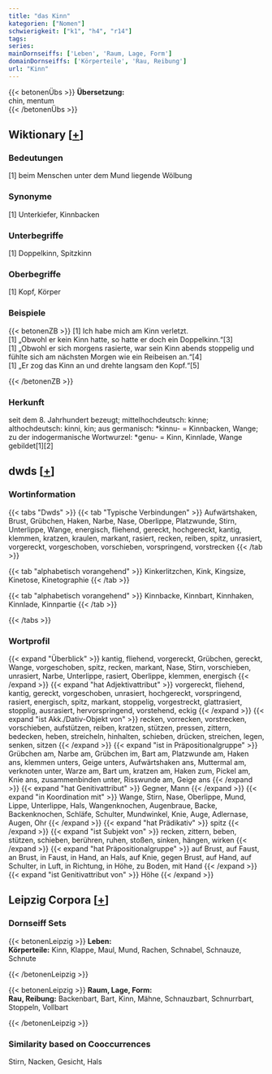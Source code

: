 ```yaml
---
title: "das Kinn"
kategorien: ["Nomen"]
schwierigkeit: ["k1", "h4", "r14"]
tags:
series:
mainDornseiffs: ['Leben', 'Raum, Lage, Form']
domainDornseiffs: ['Körperteile', 'Rau, Reibung']
url: "Kinn"
---
```


{{< betonenÜbs >}}
**Übersetzung:**  
chin, mentum  
{{< /betonenÜbs >}}

## Wiktionary [[+](https://de.wiktionary.org/wiki/Kinn)]

### Bedeutungen
[1] beim Menschen unter dem Mund liegende Wölbung  

### Synonyme
[1] Unterkiefer, Kinnbacken  

### Unterbegriffe
[1] Doppelkinn, Spitzkinn  

### Oberbegriffe
[1] Kopf, Körper  

### Beispiele
{{< betonenZB >}}
[1] Ich habe mich am Kinn verletzt.  
[1] „Obwohl er kein Kinn hatte, so hatte er doch ein Doppelkinn.“[3]  
[1] „Obwohl er sich morgens rasierte, war sein Kinn abends stoppelig und fühlte sich am nächsten Morgen wie ein Reibeisen an.“[4]  
[1] „Er zog das Kinn an und drehte langsam den Kopf.“[5]  

{{< /betonenZB >}}
### Herkunft
seit dem 8. Jahrhundert bezeugt; mittelhochdeutsch: kinne; althochdeutsch: kinni, kin; aus germanisch: *kinnu- = Kinnbacken, Wange; zu der indogermanische Wortwurzel: *genu- = Kinn, Kinnlade, Wange gebildet[1][2]  



## dwds [[+](https://www.dwds.de/wb/Kinn)]

### Wortinformation
{{< tabs "Dwds" >}}
{{< tab "Typische Verbindungen" >}}
Aufwärtshaken, Brust, Grübchen, Haken, Narbe, Nase, Oberlippe, Platzwunde, Stirn, Unterlippe, Wange, energisch, fliehend, gereckt, hochgereckt, kantig, klemmen, kratzen, kraulen, markant, rasiert, recken, reiben, spitz, unrasiert, vorgereckt, vorgeschoben, vorschieben, vorspringend, vorstrecken
{{< /tab >}}

{{< tab "alphabetisch vorangehend" >}}
Kinkerlitzchen, Kink, Kingsize, Kinetose, Kinetographie
{{< /tab >}}

{{< tab "alphabetisch vorangehend" >}}
Kinnbacke, Kinnbart, Kinnhaken, Kinnlade, Kinnpartie
{{< /tab >}}

{{< /tabs >}}

### Wortprofil
{{< expand "Überblick" >}} kantig, fliehend, vorgereckt, Grübchen, gereckt, Wange, vorgeschoben, spitz, recken, markant, Nase, Stirn, vorschieben, unrasiert, Narbe, Unterlippe, rasiert, Oberlippe, klemmen, energisch {{< /expand >}}
{{< expand "hat Adjektivattribut" >}} vorgereckt, fliehend, kantig, gereckt, vorgeschoben, unrasiert, hochgereckt, vorspringend, rasiert, energisch, spitz, markant, stoppelig, vorgestreckt, glattrasiert, stopplig, ausrasiert, hervorspringend, vorstehend, eckig {{< /expand >}}
{{< expand "ist Akk./Dativ-Objekt von" >}} recken, vorrecken, vorstrecken, vorschieben, aufstützen, reiben, kratzen, stützen, pressen, zittern, bedecken, heben, streicheln, hinhalten, schieben, drücken, streichen, legen, senken, sitzen {{< /expand >}}
{{< expand "ist in Präpositionalgruppe" >}} Grübchen am, Narbe am, Grübchen im, Bart am, Platzwunde am, Haken ans, klemmen unters, Geige unters, Aufwärtshaken ans, Muttermal am, verknoten unter, Warze am, Bart um, kratzen am, Haken zum, Pickel am, Knie ans, zusammenbinden unter, Risswunde am, Geige ans {{< /expand >}}
{{< expand "hat Genitivattribut" >}} Gegner, Mann {{< /expand >}}
{{< expand "in Koordination mit" >}} Wange, Stirn, Nase, Oberlippe, Mund, Lippe, Unterlippe, Hals, Wangenknochen, Augenbraue, Backe, Backenknochen, Schläfe, Schulter, Mundwinkel, Knie, Auge, Adlernase, Augen, Ohr {{< /expand >}}
{{< expand "hat Prädikativ" >}} spitz {{< /expand >}}
{{< expand "ist Subjekt von" >}} recken, zittern, beben, stützen, schieben, berühren, ruhen, stoßen, sinken, hängen, wirken {{< /expand >}}
{{< expand "hat Präpositionalgruppe" >}} auf Brust, auf Faust, an Brust, in Faust, in Hand, an Hals, auf Knie, gegen Brust, auf Hand, auf Schulter, in Luft, in Richtung, in Höhe, zu Boden, mit Hand {{< /expand >}}
{{< expand "ist Genitivattribut von" >}} Höhe {{< /expand >}}

## Leipzig Corpora [[+](https://corpora.uni-leipzig.de/en/res?word=Kinn&corpusId=deu_newscrawl-public_2018)]

### Dornseiff Sets
{{< betonenLeipzig >}}
**Leben:**  
**Körperteile:** Kinn, Klappe, Maul, Mund, Rachen, Schnabel, Schnauze, Schnute  

{{< /betonenLeipzig >}}


{{< betonenLeipzig >}}
**Raum, Lage, Form:**  
**Rau, Reibung:** Backenbart, Bart, Kinn, Mähne, Schnauzbart, Schnurrbart, Stoppeln, Vollbart  

{{< /betonenLeipzig >}}

### Similarity based on Cooccurrences
Stirn, Nacken, Gesicht, Hals

